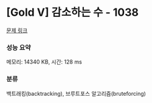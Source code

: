 # [Gold V] 감소하는 수 - 1038 

[문제 링크](https://www.acmicpc.net/problem/1038) 

### 성능 요약

메모리: 14340 KB, 시간: 128 ms

### 분류

백트래킹(backtracking), 브루트포스 알고리즘(bruteforcing)

